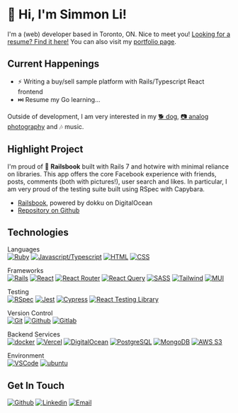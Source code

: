 # &#128075; Hi, I'm Simmon Li!

I'm a (web) developer based in Toronto, ON. Nice to meet you! [Looking for a resume? Find it here!](https://crespire.github.io/crespire/resume) You can also visit my [portfolio page](https://crespire.dev/).

## Current Happenings
* &#9889; Writing a buy/sell sample platform with Rails/Typescript React frontend
* &#9197;&#65039; Resume my Go learning...

Outside of development, I am very interested in my [&#128021; dog](https://www.instagram.com/heyojalapeno/), [&#128247; analog photography](https://simmon.li/) and &#127926; music.

## Highlight Project
I'm proud of &#128216; **Railsbook** built with Rails 7 and hotwire with minimal reliance on libraries. This app offers the core Facebook experience with friends, posts, comments (both with pictures!), user search and likes. In particular, I am very proud of the testing suite built using RSpec with Capybara.
* [Railsbook](https://railsbook.crespire.dev), powered by dokku on DigitalOcean
* [Repository on Github](https://github.com/crespire/rails_railsbook)

<!--
Badge format:
[![Name of Tech](https://img.shields.io/badge/-NAME_OF_TECH-000?style=for-the-badge&logo=name-of-tech)](#)

For spaces, badge text uses underscores, while the logo slug uses hyphens.
-->

## Technologies
Languages  
[![Ruby](https://img.shields.io/badge/-Ruby-000?style=for-the-badge&logo=ruby&logoColor=CC342D)](#) [![Javascript/Typescript](https://img.shields.io/badge/-JS%2FTS-000?style=for-the-badge&logo=typescript)](#) [![HTML](https://img.shields.io/badge/-HTML-000?style=for-the-badge&logo=html5)](#) [![CSS](https://img.shields.io/badge/-CSS-000?style=for-the-badge&logo=css3&logoColor=1572B6)](#)

Frameworks  
[![Rails](https://img.shields.io/badge/-Rails-000?style=for-the-badge&logo=ruby-on-rails&logoColor=CC0000)](#) [![React](https://img.shields.io/badge/-React-000?style=for-the-badge&logo=react)](#) [![React Router](https://img.shields.io/badge/-React_Router-000?style=for-the-badge&logo=react-router)](#) [![React Query](https://img.shields.io/badge/-React_Query-000?style=for-the-badge&logo=react-query)](#) [![SASS](https://img.shields.io/badge/-SASS-000?style=for-the-badge&logo=sass)](#) [![Tailwind](https://img.shields.io/badge/-Tailwind-000?style=for-the-badge&logo=tailwind-css)](#) [![MUI](https://img.shields.io/badge/-MUI-000?style=for-the-badge&logo=mui)](#)

Testing  
[![RSpec](https://img.shields.io/badge/-RSpec-000?style=for-the-badge&logo=rpsec)](#) [![Jest](https://img.shields.io/badge/-Jest-000?style=for-the-badge&logo=jest)](#) [![Cypress](https://img.shields.io/badge/-Cypress-000?style=for-the-badge&logo=cypress)](#) [![React Testing Library](https://img.shields.io/badge/-React_Testing_Library-000?style=for-the-badge&logo=testing-library)](#) 

Version Control  
[![Git](https://img.shields.io/badge/-Git-000?style=for-the-badge&logo=git)](#) [![Github](https://img.shields.io/badge/-Github-000?style=for-the-badge&logo=github)](#) [![Gitlab](https://img.shields.io/badge/-Gitlab-000?style=for-the-badge&logo=gitlab)](#)


Backend Services  
[![docker](https://img.shields.io/badge/-docker-000?style=for-the-badge&logo=docker)](#) [![Vercel](https://img.shields.io/badge/-Vercel-000?style=for-the-badge&logo=vercel)](#) [![DigitalOcean](https://img.shields.io/badge/-DigitalOcean-000?style=for-the-badge&logo=digitalocean)](#) [![PostgreSQL](https://img.shields.io/badge/-PostgreSQL-000?style=for-the-badge&logo=postgresql&logoColor=white)](#) [![MongoDB](https://shields.io/badge/-MongoDB-000?style=for-the-badge&logo=mongodb)](#) [![AWS S3](https://img.shields.io/badge/-AWS_S3-000?style=for-the-badge&logo=amazon-s3)](#)

Environment  
[![VSCode](https://img.shields.io/badge/-VSCode-000?style=for-the-badge&logo=visualstudiocode&logoColor=007ACC)](#) [![ubuntu](https://img.shields.io/badge/-Ubuntu-000?style=for-the-badge&logo=ubuntu)](#)

## Get In Touch
[![Github](https://img.shields.io/badge/-Simmon_Li-000?style=for-the-badge&logo=github&logoColor=azure&color=181717)](https://github.com/crespire) [![Linkedin](https://img.shields.io/badge/-Simmon_Li-000?style=for-the-badge&logo=linkedin&logoColor=azure&color=0A66C2)](https://www.linkedin.com/in/simmonli/) [![Email](https://img.shields.io/badge/-Simmon_Li-000?style=for-the-badge&logo=gmail&logoColor=azure&color=EA4335)](mailto:hello@crespire.dev)
